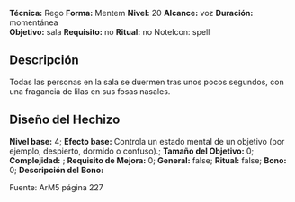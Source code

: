 
**Técnica:** Rego
**Forma:** Mentem
**Nivel:** 20
**Alcance:** voz 
**Duración:** momentánea  
**Objetivo:** sala
**Requisito:** no
**Ritual:** no
NoteIcon: spell




## Descripción 
<p>Todas las personas en la sala se duermen tras unos pocos segundos, con una fragancia de lilas en sus fosas nasales.</p>

## Diseño del Hechizo 

**Nivel base:** 4; **Efecto base:** Controla un estado mental de un objetivo (por ejemplo, despierto, dormido o confuso).;  **Tamaño del **Objetivo:**** 0; **Complejidad:** ; **Requisito de Mejora:** 0; **General:** false; **Ritual:** false; **Bono:** 0; **Descripción del** **Bono:** 

Fuente: ArM5 página 227